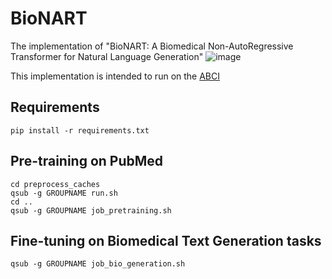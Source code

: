 # BioNART
The implementation of "BioNART: A Biomedical Non-AutoRegressive Transformer for Natural Language Generation"
![image](https://github.com/aistairc/BioNART/assets/20109895/68d177bb-c825-41e9-b5d7-fdb7e4381211)

This implementation is intended to run on the [ABCI](https://abci.ai/)


## Requirements
```
pip install -r requirements.txt
```

## Pre-training on PubMed
```
cd preprocess_caches
qsub -g GROUPNAME run.sh
cd ..
qsub -g GROUPNAME job_pretraining.sh
```

## Fine-tuning on Biomedical Text Generation tasks
```
qsub -g GROUPNAME job_bio_generation.sh
```
